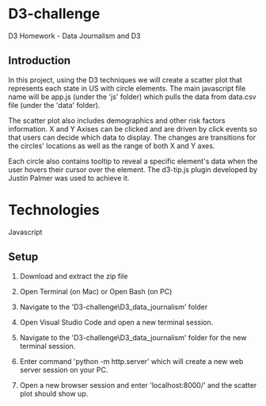 # D3-challenge
D3 Homework - Data Journalism and D3

## Introduction

In this project, using the D3 techniques we will create a scatter plot that represents each state in US with circle elements. The main javascript file name will be app.js (under the 'js' folder) which pulls the data from data.csv file (under the 'data' folder). 

The scatter plot also includes demographics and other risk factors information. X and Y Axises can be clicked and are driven by click events so that users can decide which data to display. The changes are transitions for the circles' locations as well as the range of both X and Y axes.
 
Each circle also contains tooltip to reveal a specific element's data when the user hovers their cursor over the element. The d3-tip.js plugin developed by Justin Palmer was used to achieve it.

# Technologies
 
Javascript
 
## Setup 

1. Download and extract the zip file

2. Open Terminal (on Mac) or Open Bash (on PC)

3. Navigate to the 'D3-challenge\D3_data_journalism\' folder

4. Open Visual Studio Code and open a new terminal session.

5. Navigate to the 'D3-challenge\D3_data_journalism\' folder for the new terminal session.

6. Enter command 'python -m http.server' which will create a new web server session on your PC.

7. Open a new browser session and enter 'localhost:8000/' and the scatter plot should show up.